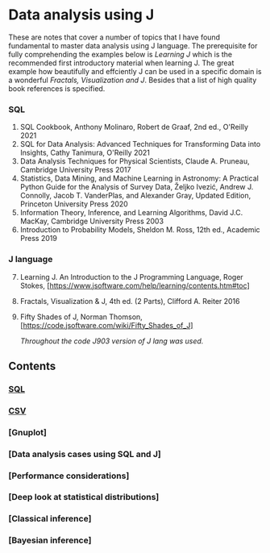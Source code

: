 # Data analysis using J

These are notes that cover a number of topics that I have
found fundamental to master data analysis using J language. The prerequisite
for fully comprehending the examples below is *Learning J* which is the recommended first
introductory material when learning J. The great example how beautifully and effciently J can be used in a specific domain is
a wonderful *Fractals, Visualization and J*. Besides that a list of high quality book references is specified.

### SQL
1. SQL Cookbook, Anthony Molinaro, Robert de Graaf, 2nd ed., O'Reilly 2021
2. SQL for Data Analysis: Advanced Techniques for Transforming Data into Insights, Cathy Tanimura, O'Reilly 2021
3. Data Analysis Techniques for Physical Scientists, Claude A. Pruneau, Cambridge University Press 2017
4. Statistics, Data Mining, and Machine Learning in Astronomy: A Practical Python Guide for the Analysis of Survey Data, Željko Ivezić, Andrew J. Connolly, Jacob T. VanderPlas, and Alexander Gray, Updated Edition, Princeton University Press 2020
5. Information Theory, Inference, and Learning Algorithms, David J.C. MacKay, Cambridge University Press 2003
6. Introduction to Probability Models, Sheldon M. Ross, 12th ed., Academic Press 2019

### J language
7. Learning J. An Introduction to the J Programming Language, Roger Stokes, [https://www.jsoftware.com/help/learning/contents.htm#toc]
8. Fractals, Visualization & J, 4th ed. (2 Parts), Clifford A. Reiter 2016
9. Fifty Shades of J, Norman Thomson, [https://code.jsoftware.com/wiki/Fifty_Shades_of_J]

   *Throughout the code J903 version of J lang was used.*


## Contents
### [SQL](chapters/sql.md)
### [CSV](chapters/csv.md)
### [Gnuplot]
### [Data analysis cases using SQL and J]
### [Performance considerations]
### [Deep look at statistical distributions]
### [Classical inference]
### [Bayesian inference]

